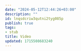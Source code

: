 ```yaml
---
date: "2024-05-12T12:44:26+03:00"
description: ""
id: lnqsdcriw3qutni2tyg085p
publish: true
tags:
- stub
title: Video
updated: 1715508683240
---
```

